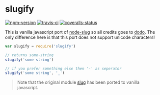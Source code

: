 
# slugify

[![npm-version]][npm] [![travis-ci]][travis] [![coveralls-status]][coveralls]

This is vanilla javascript port of [node-slug](https://github.com/dodo/node-slug) so all credits goes to [dodo](https://github.com/dodo). The only difference here is that this port does not support unicode characters!

```js
var slugify = require('slugify')

// returns some-string
slugify('some string')

// if you prefer something else then '-' as seperator
slugify('some string', '_')
```

> Note that the original module [slug](https://www.npmjs.com/package/slug) has been ported to vanilla javascript.


  [npm-version]: http://img.shields.io/npm/v/slugify.svg?style=flat-square (NPM Package Version)
  [travis-ci]: https://img.shields.io/travis/simov/slugify/master.svg?style=flat-square (Build Status - Travis CI)
  [coveralls-status]: https://img.shields.io/coveralls/simov/slugify.svg?style=flat-square (Test Coverage - Coveralls)

  [npm]: https://www.npmjs.com/package/slugify
  [travis]: https://travis-ci.org/simov/slugify
  [coveralls]: https://coveralls.io/r/simov/slugify?branch=master

